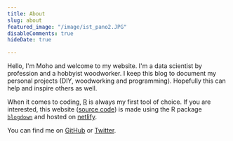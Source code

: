 ```yaml
---
title: About
slug: about
featured_image: "/image/ist_pano2.JPG"
disableComments: true
hideDate: true

---
```


Hello, I'm Moho and welcome to my website. I'm a data scientist by profession and a hobbyist woodworker. I keep this blog to document my personal projects (DIY, woodworking and programming). Hopefully this can help and inspire others as well.

When it comes to coding, [R](https://www.r-project.org/) is always my first tool of choice. If you are interested, this website ([source code](https://github.com/MohoWu/haowu)) is made using the R package [`blogdown`](https://bookdown.org/yihui/blogdown/) and hosted on [netlify](https://www.netlify.com/).

You can find me on [GitHub](https://github.com/mohowu/) or [Twitter](http://twitter.com/wumoho). 